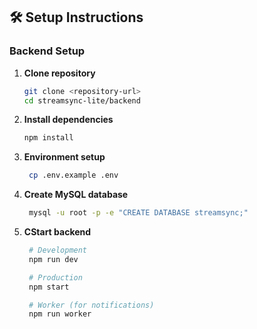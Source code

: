 ## 🛠️ Setup Instructions

### Backend Setup

1. **Clone repository**
   ```bash
   git clone <repository-url>
   cd streamsync-lite/backend

2. **Install dependencies**
   ```bash
   npm install

3. **Environment setup**
   ```bash
    cp .env.example .env

4. **Create MySQL database**
   ```bash
    mysql -u root -p -e "CREATE DATABASE streamsync;"

5. **CStart backend**
   ```bash
    # Development
    npm run dev

    # Production
    npm start

    # Worker (for notifications)
    npm run worker


  